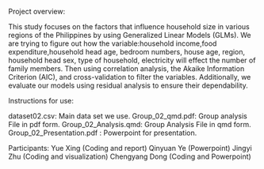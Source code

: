 Project overview:

This study focuses on the factors that influence household size in various regions of the Philippines by using Generalized Linear Models (GLMs). We are trying to figure out how the variable:household income,food expenditure,household head age, bedroom numbers, house age, region, household head sex, type of household, electricity will effect the number of family members. Then using correlation analysis, the Akaike Information Criterion (AIC), and cross-validation to filter the variables. Additionally, we evaluate our models using residual analysis to ensure their dependability. 

Instructions for use:

dataset02.csv: Main data set we use.
Group_02_qmd.pdf: Group analysis File in pdf form.
Group_02_Analysis.qmd: Group Analysis File in qmd form.
Group_02_Presentation.pdf : Powerpoint for presentation.

Participants:
Yue Xing (Coding and report)
Qinyuan Ye (Powerpoint)
Jingyi Zhu (Coding and visualization)
Chengyang Dong (Coding and Powerpoint)
